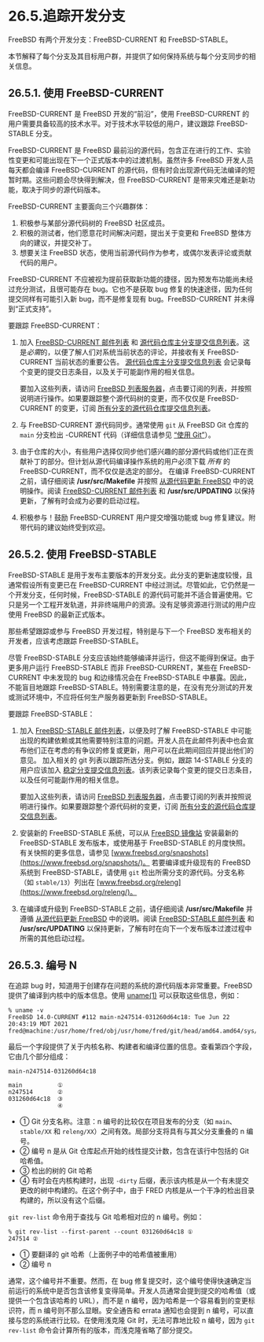 # 26.5.追踪开发分支

FreeBSD 有两个开发分支：FreeBSD-CURRENT 和 FreeBSD-STABLE。

本节解释了每个分支及其目标用户群，并提供了如何保持系统与每个分支同步的相关信息。

## 26.5.1. 使用 FreeBSD-CURRENT

FreeBSD-CURRENT 是 FreeBSD 开发的“前沿”，使用 FreeBSD-CURRENT 的用户需要具备较高的技术水平。对于技术水平较低的用户，建议跟踪 FreeBSD-STABLE 分支。

FreeBSD-CURRENT 是 FreeBSD 最前沿的源代码，包含正在进行的工作、实验性变更和可能出现在下一个正式版本中的过渡机制。虽然许多 FreeBSD 开发人员每天都会编译 FreeBSD-CURRENT 的源代码，但有时会出现源代码无法编译的短暂时期。这些问题会尽快得到解决，但 FreeBSD-CURRENT 是带来灾难还是新功能，取决于同步的源代码版本。

FreeBSD-CURRENT 主要面向三个兴趣群体：

1. 积极参与某部分源代码树的 FreeBSD 社区成员。
2. 积极的测试者，他们愿意花时间解决问题，提出关于变更和 FreeBSD 整体方向的建议，并提交补丁。
3. 想要关注 FreeBSD 状态，使用当前源代码作为参考，或偶尔发表评论或贡献代码的用户。

FreeBSD-CURRENT 不应被视为提前获取新功能的捷径，因为预发布功能尚未经过充分测试，且很可能存在 bug。它也不是获取 bug 修复的快速途径，因为任何提交同样有可能引入新 bug，而不是修复现有 bug。FreeBSD-CURRENT 并未得到“正式支持”。

要跟踪 FreeBSD-CURRENT：

1. 加入 [FreeBSD-CURRENT 邮件列表](https://lists.freebsd.org/subscription/freebsd-current) 和 [源代码仓库主分支提交信息列表](https://lists.freebsd.org/subscription/dev-commits-src-main)。这是*必需*的，以便了解人们对系统当前状态的评论，并接收有关 FreeBSD-CURRENT 当前状态的重要公告。
   [源代码仓库主分支提交信息列表](https://lists.freebsd.org/subscription/dev-commits-src-main) 会记录每个变更的提交日志条目，以及关于可能副作用的相关信息。

   要加入这些列表，请访问 [FreeBSD 列表服务器](https://lists.freebsd.org/)，点击要订阅的列表，并按照说明进行操作。如果要跟踪整个源代码树的变更，而不仅仅是 FreeBSD-CURRENT 的变更，订阅 [所有分支的源代码仓库提交信息列表](https://lists.freebsd.org/subscription/dev-commits-src-all)。
2. 与 FreeBSD-CURRENT 源代码同步。通常使用 `git` 从 FreeBSD Git 仓库的 `main` 分支检出 -CURRENT 代码（详细信息请参见 [“使用 Git”](https://docs.freebsd.org/en/books/handbook/mirrors/#git)）。
3. 由于仓库的大小，有些用户选择仅同步他们感兴趣的部分源代码或他们正在贡献补丁的部分。但计划从源代码编译操作系统的用户必须下载 *所有* 的 FreeBSD-CURRENT，而不仅仅是选定的部分。
   在编译 FreeBSD-CURRENT 之前，请仔细阅读 **/usr/src/Makefile** 并按照 [从源代码更新 FreeBSD](https://docs.freebsd.org/en/books/handbook/cutting-edge/#makeworld) 中的说明操作。阅读 [FreeBSD-CURRENT 邮件列表](https://lists.freebsd.org/subscription/freebsd-current) 和 **/usr/src/UPDATING** 以保持更新，了解有时会成为必要的启动过程。
4. 积极参与！鼓励 FreeBSD-CURRENT 用户提交增强功能或 bug 修复建议。附带代码的建议始终受到欢迎。


## 26.5.2. 使用 FreeBSD-STABLE

FreeBSD-STABLE 是用于发布主要版本的开发分支。此分支的更新速度较慢，且通常假设所有变更已在 FreeBSD-CURRENT 中经过测试。尽管如此，它仍然是一个开发分支，任何时候，FreeBSD-STABLE 的源代码可能并不适合普遍使用。它只是另一个工程开发轨道，并非终端用户的资源。没有足够资源进行测试的用户应使用 FreeBSD 的最新正式版本。

那些希望跟踪或参与 FreeBSD 开发过程，特别是与下一个 FreeBSD 发布相关的开发者，应该考虑跟踪 FreeBSD-STABLE。

尽管 FreeBSD-STABLE 分支应该始终能够编译并运行，但这不能得到保证。由于更多用户运行 FreeBSD-STABLE 而非 FreeBSD-CURRENT，某些在 FreeBSD-CURRENT 中未发现的 bug 和边缘情况会在 FreeBSD-STABLE 中暴露。因此，不能盲目地跟踪 FreeBSD-STABLE。特别需要注意的是，在没有充分测试的开发或测试环境中，不应将任何生产服务器更新到 FreeBSD-STABLE。

要跟踪 FreeBSD-STABLE：

1. 加入 [FreeBSD-STABLE 邮件列表](https://lists.freebsd.org/subscription/freebsd-stable)，以便及时了解 FreeBSD-STABLE 中可能出现的构建依赖或其他需要特别注意的问题。开发人员在此邮件列表中也会宣布他们正在考虑的有争议的修复或更新，用户可以在此期间回应并提出他们的意见。
   加入相关的 git 列表以跟踪所选分支。例如，跟踪 14-STABLE 分支的用户应该加入 [稳定分支提交信息列表](https://lists.freebsd.org/subscription/dev-commits-src-branches)。该列表记录每个变更的提交日志条目，以及任何可能副作用的相关信息。
   
   要加入这些列表，请访问 [FreeBSD 列表服务器](https://lists.freebsd.org/)，点击要订阅的列表并按照说明进行操作。如果要跟踪整个源代码树的变更，订阅 [所有分支的源代码仓库提交信息列表](https://lists.freebsd.org/subscription/dev-commits-src-all)。
2. 安装新的 FreeBSD-STABLE 系统，可以从 [FreeBSD 镜像站](https://docs.freebsd.org/en/books/handbook/mirrors/#mirrors) 安装最新的 FreeBSD-STABLE 发布版本，或使用基于 FreeBSD-STABLE 的月度快照。有关快照的更多信息，请参见 [www.freebsd.org/snapshots](https://www.freebsd.org/snapshots/)。
   若要编译或升级现有的 FreeBSD 系统到 FreeBSD-STABLE，请使用 `git` 检出所需分支的源代码。分支名称（如 `stable/13`）列出在 [www.freebsd.org/releng](https://www.freebsd.org/releng/)。
3. 在编译或升级到 FreeBSD-STABLE 之前，请仔细阅读 **/usr/src/Makefile** 并遵循 [从源代码更新 FreeBSD](https://docs.freebsd.org/en/books/handbook/cutting-edge/#makeworld) 中的说明。阅读 [FreeBSD-STABLE 邮件列表](https://lists.freebsd.org/subscription/freebsd-stable) 和 **/usr/src/UPDATING** 以保持更新，了解有时在向下一个发布版本过渡过程中所需的其他启动过程。

## 26.5.3. 编号 N 

在追踪 bug 时，知道用于创建存在问题的系统的源代码版本非常重要。FreeBSD 提供了编译到内核中的版本信息。使用 [uname(1)](https://man.freebsd.org/cgi/man.cgi?query=uname&sektion=1&format=html) 可以获取这些信息，例如：

```
% uname -v
FreeBSD 14.0-CURRENT #112 main-n247514-031260d64c18: Tue Jun 22 20:43:19 MDT 2021     fred@machine:/usr/home/fred/obj/usr/home/fred/git/head/amd64.amd64/sys/FRED
```

最后一个字段提供了关于内核名称、构建者和编译位置的信息。查看第四个字段，它由几个部分组成：

```
main-n247514-031260d64c18

main	      ①	
n247514	      ②	
031260d64c18  ③
              ④
```

- ① Git 分支名称。注意：n 编号的比较仅在项目发布的分支（如 `main`、`stable/XX` 和 `releng/XX`）之间有效。局部分支将具有与其父分支重叠的 n 编号。 
- ② 编号 n 是从 Git 仓库起点开始的线性提交计数，包含在该行中包括的 Git 哈希值。                                                                                                        
- ③ 检出的树的 Git 哈希                                                                                                                                           
- ④ 有时会在内核构建时，出现 `-dirty` 后缀，表示该内核是从一个有未提交更改的树中构建的。在这个例子中，由于 FRED 内核是从一个干净的检出目录构建的，所以没有这个后缀。                                        

`git rev-list` 命令用于查找与 Git 哈希相对应的 n 编号。例如：

```
% git rev-list --first-parent --count 031260d64c18 ①
247514 ②
```

- ① 要翻译的 git 哈希（上面例子中的哈希值被重用） 
- ② 编号 n                                               

通常，这个编号并不重要。然而，在 bug 修复提交时，这个编号使得快速确定当前运行的系统中是否包含该修复变得简单。开发人员通常会提到提交的哈希值（或提供一个包含该哈希的 URL），而不是 n 编号，因为哈希是一个容易看到的变更标识符，而 n 编号则不那么显眼。安全通告和 errata 通知也会提到 n 编号，可以直接与您的系统进行比较。在使用浅克隆 Git 时，无法可靠地比较 n 编号，因为 `git rev-list` 命令会计算所有的版本，而浅克隆省略了部分提交。
